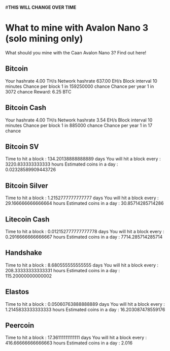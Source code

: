 #**THIS WILL CHANGE OVER TIME**

# What to mine with Avalon Nano 3 (solo mining only)
What should you mine with the Caan Avalon Nano 3? Find out here!

## Bitcoin
Your hashrate	4.00 TH/s
Network hashrate	637.00 EH/s
Block interval	10 minutes
Chance per block	1 in 159250000 chance
Chance per year	1 in 3072 chance
Reward: 6.25 BTC

## Bitcoin Cash
Your hashrate	4.00 TH/s
Network hashrate	3.54 EH/s
Block interval	10 minutes
Chance per block	1 in 885000 chance
Chance per year	1 in 17 chance

## Bitcoin SV
Time to hit a block : 134.20138888888889 days
You will hit a block every : 3220.833333333333 hours
Estimated coins in a day : 0.02328589909443726

## Bitcoin Silver
Time to hit a block : 1.2152777777777777 days
You will hit a block every : 29.166666666666664 hours
Estimated coins in a day : 30.85714285714286

## Litecoin Cash
Time to hit a block : 0.012152777777777778 days
You will hit a block every : 0.2916666666666667 hours
Estimated coins in a day : 7714.285714285714

## Handshake
Time to hit a block : 8.680555555555555 days
You will hit a block every : 208.33333333333331 hours
Estimated coins in a day : 115.20000000000002

## Elastos
Time to hit a block : 0.05060763888888889 days
You will hit a block every : 1.2145833333333333 hours
Estimated coins in a day : 16.203087478559176

## Peercoin
Time to hit a block : 17.36111111111111 days
You will hit a block every : 416.66666666666663 hours
Estimated coins in a day : 2.016

